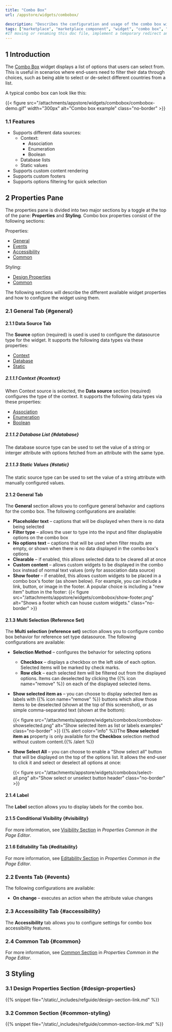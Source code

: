 ```yaml
---
title: "Combo Box"
url: /appstore/widgets/combobox/

description: "Describes the configuration and usage of the combo box widget, which is available in the Mendix Marketplace."
tags: ["marketplace", "marketplace component", "widget", "combo box", "platform support"]
#If moving or renaming this doc file, implement a temporary redirect and let the respective team know they should update the URL in the product. See Mapping to Products for more details.
---
```


## 1 Introduction

The [Combo Box](https://marketplace.mendix.com/link/component/219304) widget displays a list of options that users can select from. This is useful in scenarios where end-users need to filter their data through choices, such as being able to select or de-select different countries from a list.

A typical combo box can look like this:

{{< figure src="/attachments/appstore/widgets/combobox/combobox-demo.gif" width="300px" alt="Combo box example" class="no-border" >}}

### 1.1 Features

* Supports different data sources:
    * Context:
        * Association
        * Enumeration
        * Boolean
    * Database lists
    * Static values
* Supports custom content rendering
* Supports custom footers
* Supports options filtering for quick selection

## 2 Properties Pane

The properties pane is divided into two major sections by a toggle at the top of the pane: **Properties** and **Styling**. Combo box properties consist of the following sections:

Properties:

* [General](#general)
* [Events](#events)
* [Accessibility](#accessibility)
* [Common](#common)

Styling:

* [Design Properties](#design-properties)
* [Common](#common-styling)

The following sections will describe the different available widget properties and how to configure the widget using them.

### 2.1 General Tab {#general}

#### 2.1.1 Data Source Tab

The **Source** option (required) is used is used to configure the datasource type for the widget. It supports the following data types via these properties:
* [Context](#context)
* [Database](#database)
* [Static](#static)

##### 2.1.1.1 Context {#context}

When Context source is selected, the **Data source** section (required) configures the type of the context. It supports the following data types via these properties:
* [Association](/refguide/association-source/)
* [Enumeration](/refguide/enumerations/)
* [Boolean](/refguide/boolean-expressions/)

##### 2.1.1.2 Database List {#database}

The database source type can be used to set the value of a string or interger attribute with options fetched from an attribute with the same type.

##### 2.1.1.3 Static Values {#static}

The static source type can be used to set the value of a string attribute with manually configured values.

#### 2.1.2 General Tab

The **General** section allows you to configure general behavior and captions for the combo box. The following configurations are available:

* **Placeholder text** – captions that will be displayed when there is no data being selected
* **Filter type** – allows the user to type into the input and filter displayable options on the combo box
* **No options text** – captions that will be used when filter results are empty, or shown when there is no data displayed in the combo box's options
* **Clearable** – if enabled, this allows selected data to be cleared all at once
* **Custom content** – allows custom widgets to be displayed in the combo box instead of normal text values (only for association data source)
* **Show footer** – if enabled, this allows custom widgets to be placed in a combo box's footer (as shown below). For example, you can include a link, button, or image in the footer. A popular choice is including a "new item" button in the footer:
    {{< figure src="/attachments/appstore/widgets/combobox/show-footer.png" alt="Shows a footer which can house custom widgets." class="no-border" >}}

#### 2.1.3 Multi Selection (Reference Set)

The **Multi selection (reference set)** section allows you to configure combo box behavior for reference set type datasource. The following configurations are available:

* **Selection Method** – configures the behavior for selecting options
    * **Checkbox** – displays a checkbox on the left side of each option. Selected items will be marked by check marks.
    * **Row click** – each selected item will be filtered out from the displayed options. Items can deselected by clicking the {{% icon name="remove" %}} on each of the displayed selected items.
* **Show selected item as** – you can choose to display selected item as labels with {{% icon name="remove" %}} buttons which allow those items to be deselected (shown at the top of this screenshot), or as simple comma-separated text (shown at the bottom): 

    {{< figure src="/attachments/appstore/widgets/combobox/combobox-showselected.png" alt="Show selected item as list or labels examples" class="no-border" >}}
    {{% alert color="info" %}}The **Show selected item as** property is only available for the **Checkbox** selection method without custom content.{{% /alert %}}

* **Show Select All** – you can choose to enable a "Show select all" button that will be displayed on the top of the options list. It allows the end-user to click it and select or deselect all options at once:

    {{< figure src="/attachments/appstore/widgets/combobox/select-all.png" alt="Show select or unselect button header" class="no-border" >}}

#### 2.1.4 Label

The **Label** section allows you to display labels for the combo box.

#### 2.1.5 Conditional Visibility {#visibility}

For more information, see [Visibility Section](/refguide/common-widget-properties/#visibility-properties) in *Properties Common in the Page Editor*.

#### 2.1.6 Editability Tab {#editability}

For more information, see [Editability Section](/refguide/common-widget-properties/#editability) in *Properties Common in the Page Editor*.

### 2.2 Events Tab {#events}

The following configurations are available:

* **On change** – executes an action when the attribute value changes

### 2.3 Accessibility Tab {#accessibility}

The **Accessibility** tab allows you to configure settings for combo box accessibility features.

### 2.4 Common Tab {#common}

For more information, see [Common Section](/refguide/common-widget-properties/#common-properties) in *Properties Common in the Page Editor*.

## 3 Styling

### 3.1 Design Properties Section {#design-properties}

{{% snippet file="/static/_includes/refguide/design-section-link.md" %}} 

### 3.2 Common Section {#common-styling}

{{% snippet file="/static/_includes/refguide/common-section-link.md" %}}
